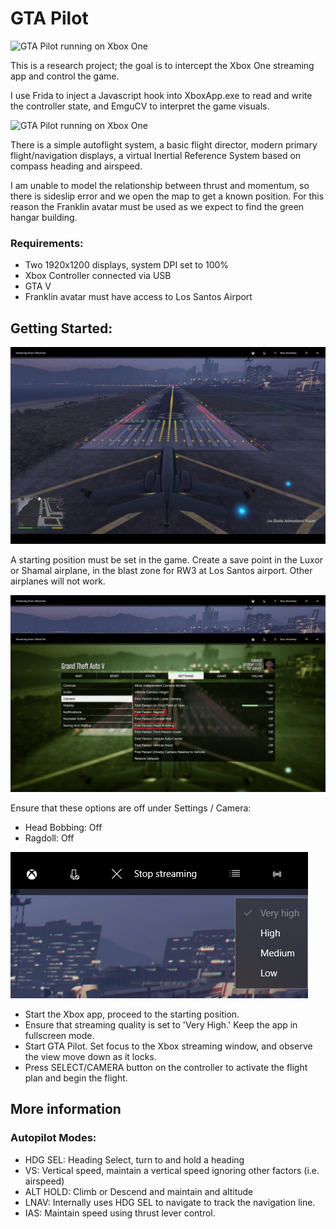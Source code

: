 # GTA Pilot 
![GTA Pilot running on Xbox One](./res/hero1.gif)

This is a research project; the goal is to intercept the Xbox One streaming app and control the game.

I use Frida to inject a Javascript hook into XboxApp.exe to read and write the controller state, and EmguCV to interpret the game visuals.

![GTA Pilot running on Xbox One](./res/analyzer.gif)

There is a simple autoflight system, a basic flight director, modern primary flight/navigation displays, a virtual Inertial Reference System based on compass heading and airspeed.

I am unable to model the relationship between thrust and momentum, so there is sideslip error and we open the map to get a known position.  For this reason the Franklin avatar must be used as we expect to find the green hangar building.

### Requirements:
- Two 1920x1200 displays, system DPI set to 100%
- Xbox Controller connected via USB
- GTA V
- Franklin avatar must have access to Los Santos Airport

## Getting Started:
![GTA starting position at Runway 3](./res/ls_rw3_start.png)

A starting position must be set in the game.  Create a save point in the Luxor or Shamal airplane, in the blast zone for RW3 at Los Santos airport.  Other airplanes will not work.

![GTA starting position at Runway 3](./res/settings.png)

Ensure that these options are off under Settings / Camera:
- Head Bobbing: Off
- Ragdoll: Off

![Buckingham Luxor airplane](./res/streaming_quality.png)

- Start the Xbox app, proceed to the starting position.
- Ensure that streaming quality is set to 'Very High.'  Keep the app in fullscreen mode.
- Start GTA Pilot.  Set focus to the Xbox streaming window, and observe the view move down as it locks.
- Press SELECT/CAMERA button on the controller to activate the flight plan and begin the flight.

## More information

### Autopilot Modes:
- HDG SEL: Heading Select, turn to and hold a heading
- VS: Vertical speed, maintain a vertical speed ignoring other factors (i.e. airspeed)
- ALT HOLD: Climb or Descend and maintain and altitude
- LNAV: Internally uses HDG SEL to navigate to track the navigation line.
- IAS: Maintain speed using thrust lever control.